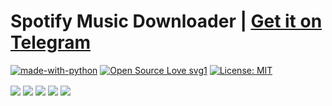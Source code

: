 # Spotify Music Downloader | **<a href="https://telegram.me/SpotifyMusicDownloaderBot"><b>Get it on Telegram</b></a>**

[![made-with-python](https://img.shields.io/badge/Made%20with-Python-1f425f.svg)](https://www.python.org/) [![Open Source Love svg1](https://badges.frapsoft.com/os/v1/open-source.svg?v=103)](https://github.com/ellerbrock/open-source-badges/) [![License: MIT](https://img.shields.io/badge/License-MIT-yellow.svg)](https://opensource.org/licenses/MIT)

<img align="center" src="https://raw.githubusercontent.com/artyshko/smd/telegram-unstable/Data/header1.png">
<img align="center" src="https://raw.githubusercontent.com/artyshko/smd/telegram-unstable/Data/header2.png">
<img align="center" src="https://raw.githubusercontent.com/artyshko/smd/telegram-unstable/Data/header3.png">
<img align="center" src="https://raw.githubusercontent.com/artyshko/smd/telegram-unstable/Data/header5.png">
<img align="center" src="https://raw.githubusercontent.com/artyshko/smd/telegram-unstable/Data/header4.png">
